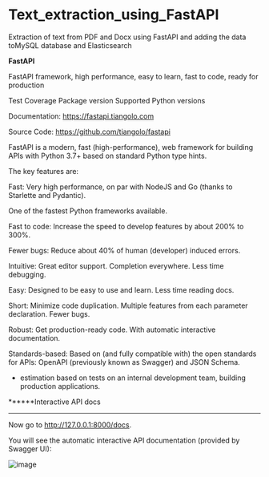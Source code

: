 # Text_extraction_using_FastAPI
Extraction of text from PDF and Docx using FastAPI and adding the data toMySQL database and Elasticsearch

**FastAPI**

FastAPI framework, high performance, easy to learn, fast to code, ready for production

Test Coverage Package version Supported Python versions

Documentation: https://fastapi.tiangolo.com

Source Code: https://github.com/tiangolo/fastapi

FastAPI is a modern, fast (high-performance), web framework for building APIs with Python 3.7+ based on standard Python type hints.

The key features are:

Fast: Very high performance, on par with NodeJS and Go (thanks to Starlette and Pydantic). 

One of the fastest Python frameworks available.

Fast to code: Increase the speed to develop features by about 200% to 300%.

Fewer bugs: Reduce about 40% of human (developer) induced errors.

Intuitive: Great editor support. Completion everywhere. Less time debugging.

Easy: Designed to be easy to use and learn. Less time reading docs.

Short: Minimize code duplication. Multiple features from each parameter declaration. Fewer bugs.

Robust: Get production-ready code. With automatic interactive documentation.

Standards-based: Based on (and fully compatible with) the open standards for APIs: OpenAPI (previously known as Swagger) and JSON Schema.

* estimation based on tests on an internal development team, building production applications.


******Interactive API docs
******
Now go to http://127.0.0.1:8000/docs.

You will see the automatic interactive API documentation (provided by Swagger UI):

![image](https://github.com/wanjeakshay/Text_extraction_using_FastAPI/assets/115523386/88ade7b7-31d6-4ec0-b5cd-438983512c80)
